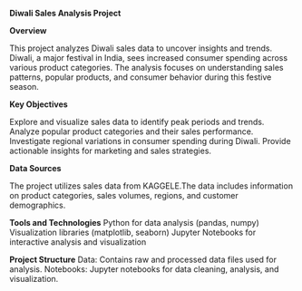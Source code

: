 **Diwali Sales Analysis Project**

**Overview**

This project analyzes Diwali sales data to uncover insights and trends. Diwali, a major festival in India, sees increased consumer spending across various product categories. The analysis focuses on understanding sales patterns, popular products, and consumer behavior during this festive season.

**Key Objectives**

Explore and visualize sales data to identify peak periods and trends.
Analyze popular product categories and their sales performance.
Investigate regional variations in consumer spending during Diwali.
Provide actionable insights for marketing and sales strategies.

**Data Sources**

The project utilizes sales data from KAGGELE.The data includes information on product categories, sales volumes, regions, and customer demographics.

**Tools and Technologies**
Python for data analysis (pandas, numpy)
Visualization libraries (matplotlib, seaborn)
Jupyter Notebooks for interactive analysis and visualization

**Project Structure**
Data: Contains raw and processed data files used for analysis.
Notebooks: Jupyter notebooks for data cleaning, analysis, and visualization.
